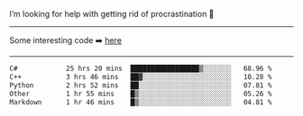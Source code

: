I’m looking for help with getting rid of procrastination 🤔

-----

Some interesting code :arrow_right: [here](https://github.com/zhen8838/playground)

-----

<!--START_SECTION:waka-->

```txt
C#            25 hrs 20 mins  █████████████████▒░░░░░░░   68.96 %
C++           3 hrs 46 mins   ██▓░░░░░░░░░░░░░░░░░░░░░░   10.28 %
Python        2 hrs 52 mins   ██░░░░░░░░░░░░░░░░░░░░░░░   07.81 %
Other         1 hr 55 mins    █▒░░░░░░░░░░░░░░░░░░░░░░░   05.26 %
Markdown      1 hr 46 mins    █▒░░░░░░░░░░░░░░░░░░░░░░░   04.81 %
```

<!--END_SECTION:waka-->

<!--
**zhen8838/zhen8838** is a ✨ _special_ ✨ repository because its `README.md` (this file) appears on your GitHub profile.

Here are some ideas to get you started:

- 🔭 I’m currently working on ...
- 🌱 I’m currently learning ...
- 👯 I’m looking to collaborate on ...
 ...
- 💬 Ask me about ...
- 📫 How to reach me: ...
- 😄 Pronouns: ...
- ⚡ Fun fact: ...
-->
